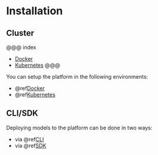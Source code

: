 # Installation 

## Cluster

@@@ index
* [Docker](docker.md)
* [Kubernetes](kubernetes.md)
@@@

You can setup the platform in the following environments: 

* @ref[Docker](docker.md)
* @ref[Kubernetes](kubernetes.md)

## CLI/SDK

Deploying models to the platform can be done in two ways:

* via @ref[CLI](../components/cli.md)
* via @ref[SDK](../components/sdk.md)
